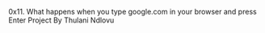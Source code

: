 0x11. What happens when you type google.com in your browser and press Enter Project By Thulani Ndlovu
